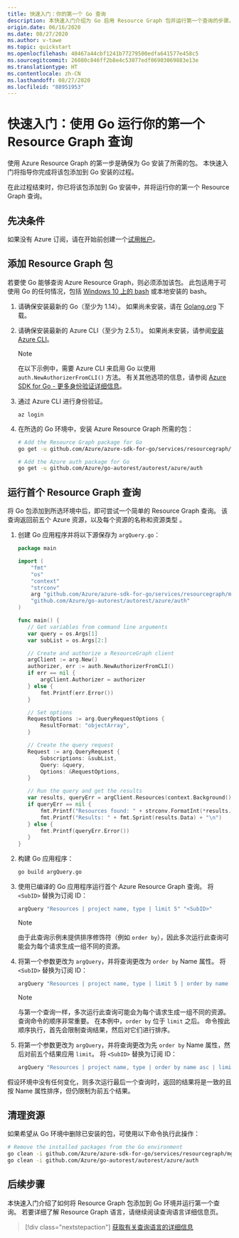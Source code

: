 ```yaml
---
title: 快速入门：你的第一个 Go 查询
description: 本快速入门介绍为 Go 启用 Resource Graph 包并运行第一个查询的步骤。
origin.date: 06/16/2020
ms.date: 08/27/2020
ms.author: v-tawe
ms.topic: quickstart
ms.openlocfilehash: 40467a44cbf1241b77279500edfa641577e458c5
ms.sourcegitcommit: 26080c846ff2b8e4c53077edf06903069883e13e
ms.translationtype: HT
ms.contentlocale: zh-CN
ms.lasthandoff: 08/27/2020
ms.locfileid: "88951953"
---
```

# <a name="quickstart-run-your-first-resource-graph-query-using-go"></a>快速入门：使用 Go 运行你的第一个 Resource Graph 查询

使用 Azure Resource Graph 的第一步是确保为 Go 安装了所需的包。 本快速入门将指导你完成将该包添加到 Go 安装的过程。

在此过程结束时，你已将该包添加到 Go 安装中，并将运行你的第一个 Resource Graph 查询。

## <a name="prerequisites"></a>先决条件

如果没有 Azure 订阅，请在开始前创建一个[试用帐户](https://wd.azure.cn/pricing/1rmb-trial/)。

## <a name="add-the-resource-graph-package"></a>添加 Resource Graph 包

若要使 Go 能够查询 Azure Resource Graph，则必须添加该包。 此包适用于可使用 Go 的任何情况，包括 [Windows 10 上的 bash](https://docs.microsoft.com/windows/wsl/install-win10) 或本地安装的 bash。

1. 请确保安装最新的 Go（至少为 1.14）。 如果尚未安装，请在 [Golang.org](https://golang.org/dl/) 下载。

1. 请确保安装最新的 Azure CLI（至少为 2.5.1）。 如果尚未安装，请参阅[安装 Azure CLI](/cli/install-azure-cli)。

   > [!NOTE]
   > 在以下示例中，需要 Azure CLI 来启用 Go 以使用 `auth.NewAuthorizerFromCLI()` 方法。 有关其他选项的信息，请参阅 [Azure SDK for Go - 更多身份验证详细信息](https://github.com/Azure/azure-sdk-for-go#more-authentication-details)。

1. 通过 Azure CLI 进行身份验证。

   ```azurecli
   az login
   ```

1. 在所选的 Go 环境中，安装 Azure Resource Graph 所需的包：

   ```bash
   # Add the Resource Graph package for Go
   go get -u github.com/Azure/azure-sdk-for-go/services/resourcegraph/mgmt/2019-04-01/resourcegraph

   # Add the Azure auth package for Go
   go get -u github.com/Azure/go-autorest/autorest/azure/auth
   ```

## <a name="run-your-first-resource-graph-query"></a>运行首个 Resource Graph 查询

将 Go 包添加到所选环境中后，即可尝试一个简单的 Resource Graph 查询。 该查询返回前五个 Azure 资源，以及每个资源的名称和资源类型 。

1. 创建 Go 应用程序并将以下源保存为 `argQuery.go`：

   ```Go
   package main
   
   import (
       "fmt"
       "os"
       "context"
       "strconv"
       arg "github.com/Azure/azure-sdk-for-go/services/resourcegraph/mgmt/2019-04-01/resourcegraph"
       "github.com/Azure/go-autorest/autorest/azure/auth"
   )
   
   func main() {
      // Get variables from command line arguments
      var query = os.Args[1]
      var subList = os.Args[2:]
   
      // Create and authorize a ResourceGraph client
      argClient := arg.New()
      authorizer, err := auth.NewAuthorizerFromCLI()
      if err == nil {
          argClient.Authorizer = authorizer
      } else {
          fmt.Printf(err.Error())
      }
   
      // Set options
      RequestOptions := arg.QueryRequestOptions {
          ResultFormat: "objectArray",
      }
   
      // Create the query request
      Request := arg.QueryRequest {
          Subscriptions: &subList,
          Query: &query,
          Options: &RequestOptions,
      }
   
      // Run the query and get the results
      var results, queryErr = argClient.Resources(context.Background(), Request)
      if queryErr == nil {
          fmt.Printf("Resources found: " + strconv.FormatInt(*results.TotalRecords, 10) + "\n")
          fmt.Printf("Results: " + fmt.Sprint(results.Data) + "\n")
      } else {
          fmt.Printf(queryErr.Error())
      }
   }
   ```

1. 构建 Go 应用程序：

   ```bash
   go build argQuery.go
   ```

1. 使用已编译的 Go 应用程序运行首个 Azure Resource Graph 查询。 将 `<SubID>` 替换为订阅 ID：

   ```bash
   argQuery "Resources | project name, type | limit 5" "<SubID>"
   ```

   > [!NOTE]
   > 由于此查询示例未提供排序修饰符（例如 `order by`），因此多次运行此查询可能会为每个请求生成一组不同的资源。

1. 将第一个参数更改为 `argQuery`，并将查询更改为 `order by` Name 属性。 将 `<SubID>` 替换为订阅 ID：

   ```bash
   argQuery "Resources | project name, type | limit 5 | order by name asc" "<SubID>"
   ```

   > [!NOTE]
   > 与第一个查询一样，多次运行此查询可能会为每个请求生成一组不同的资源。 查询命令的顺序非常重要。 在本例中，`order by` 位于 `limit` 之后。 命令按此顺序执行，首先会限制查询结果，然后对它们进行排序。

1. 将第一个参数更改为 `argQuery`，并将查询更改为先 `order by` Name 属性，然后对前五个结果应用 `limit`。 将 `<SubID>` 替换为订阅 ID：

   ```bash
   argQuery "Resources | project name, type | order by name asc | limit 5" "<SubID>"
   ```

假设环境中没有任何变化，则多次运行最后一个查询时，返回的结果将是一致的且按 Name 属性排序，但仍限制为前五个结果。

## <a name="clean-up-resources"></a>清理资源

如果希望从 Go 环境中删除已安装的包，可使用以下命令执行此操作：

```bash
# Remove the installed packages from the Go environment
go clean -i github.com/Azure/azure-sdk-for-go/services/resourcegraph/mgmt/2019-04-01/resourcegraph
go clean -i github.com/Azure/go-autorest/autorest/azure/auth
```

## <a name="next-steps"></a>后续步骤

本快速入门介绍了如何将 Resource Graph 包添加到 Go 环境并运行第一个查询。 若要详细了解 Resource Graph 语言，请继续阅读查询语言详细信息页。

> [!div class="nextstepaction"]
> [获取有关查询语言的详细信息](./concepts/query-language.md)